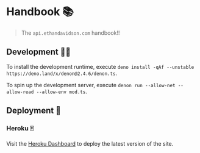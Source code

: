 # Handbook 📚

> The `api.ethandavidson.com` handbook!!

## Development 👨‍💻

To install the development runtime, execute `deno install -qAf --unstable https://deno.land/x/denon@2.4.6/denon.ts`.

To spin up the development server, execute `denon run --allow-net --allow-read --allow-env mod.ts`.

## Deployment 🚀

### Heroku 🀄

Visit the [Heroku Dashboard][heroku_dash] to deploy the latest version of the site.

[heroku_dash]: https://dashboard.heroku.com/apps/api-ethandavidson-com